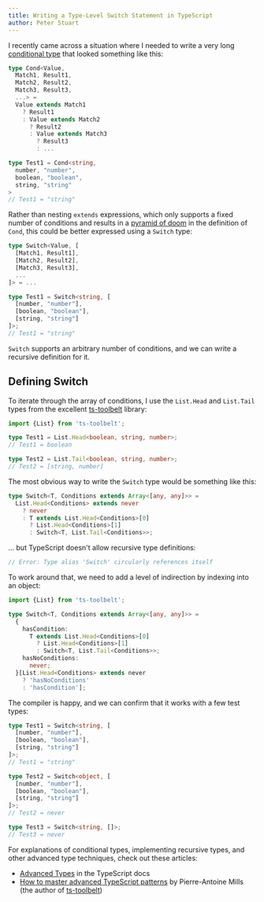 ```yaml
---
title: Writing a Type-Level Switch Statement in TypeScript
author: Peter Stuart
---
```


I recently came across a situation where I needed to write a very long [conditional type][conditional-types] that looked something like this:

```typescript
type Cond<Value,
  Match1, Result1,
  Match2, Result2,
  Match3, Result3,
  ...> =
  Value extends Match1
    ? Result1
    : Value extends Match2
      ? Result2
      : Value extends Match3
        ? Result3
        : ...

type Test1 = Cond<string,
  number, "number",
  boolean, "boolean",
  string, "string"
>
// Test1 = "string"
```

Rather than nesting `extends` expressions, which only supports a fixed number of conditions and results in a [pyramid of doom][pyramid-of-doom] in the definition of `Cond`, this could be better expressed using a `Switch` type:

```typescript
type Switch<Value, [
  [Match1, Result1],
  [Match2, Result2],
  [Match3, Result3],
  ...
]> = ...

type Test1 = Switch<string, [
  [number, "number"],
  [boolean, "boolean"],
  [string, "string"]
]>;
// Test1 = "string"
```

`Switch` supports an arbitrary number of conditions, and we can write a recursive definition for it.

## Defining Switch

To iterate through the array of conditions, I use the `List.Head` and `List.Tail` types from the excellent [ts-toolbelt][ts-toolbelt] library:

```typescript
import {List} from 'ts-toolbelt';

type Test1 = List.Head<boolean, string, number>;
// Test1 = boolean

type Test2 = List.Tail<boolean, string, number>;
// Test2 = [string, number]
```

The most obvious way to write the `Switch` type would be something like this:

```typescript
type Switch<T, Conditions extends Array<[any, any]>> = 
  List.Head<Conditions> extends never
    ? never
    : T extends List.Head<Conditions>[0]
      ? List.Head<Conditions>[1]
      : Switch<T, List.Tail<Conditions>>;
```

... but TypeScript doesn't allow recursive type definitions:

```typescript
// Error: Type alias 'Switch' circularly references itself
```

To work around that, we need to add a level of indirection by indexing into an object:

```typescript
import {List} from 'ts-toolbelt';

type Switch<T, Conditions extends Array<[any, any]>> =
  {
    hasCondition:
      T extends List.Head<Conditions>[0]
        ? List.Head<Conditions>[1]
        : Switch<T, List.Tail<Conditions>>;
    hasNoConditions:
      never;
  }[List.Head<Conditions> extends never
    ? 'hasNoConditions'
    : 'hasCondition'];
```

The compiler is happy, and we can confirm that it works with a few test types:

```typescript
type Test1 = Switch<string, [
  [number, "number"],
  [boolean, "boolean"],
  [string, "string"]
]>;
// Test1 = "string"

type Test2 = Switch<object, [
  [number, "number"],
  [boolean, "boolean"],
  [string, "string"]
]>;
// Test2 = never

type Test3 = Switch<string, []>;
// Test3 = never
```

For explanations of conditional types, implementing recursive types, and other advanced type techniques, check out these articles:

- [Advanced Types][conditional-types] in the TypeScript docs
- [How to master advanced TypeScript patterns][master-advanced-typescript-patterns] by Pierre-Antoine Mills (the author of [ts-toolbelt][ts-toolbelt])

[pyramid-of-doom]: https://en.wikipedia.org/wiki/Pyramid_of_doom_(programming)
[ts-toolbelt]: https://github.com/pirix-gh/ts-toolbelt
[conditional-types]: https://www.typescriptlang.org/docs/handbook/advanced-types.html#conditional-types
[master-advanced-typescript-patterns]: https://www.freecodecamp.org/news/typescript-curry-ramda-types-f747e99744ab/


